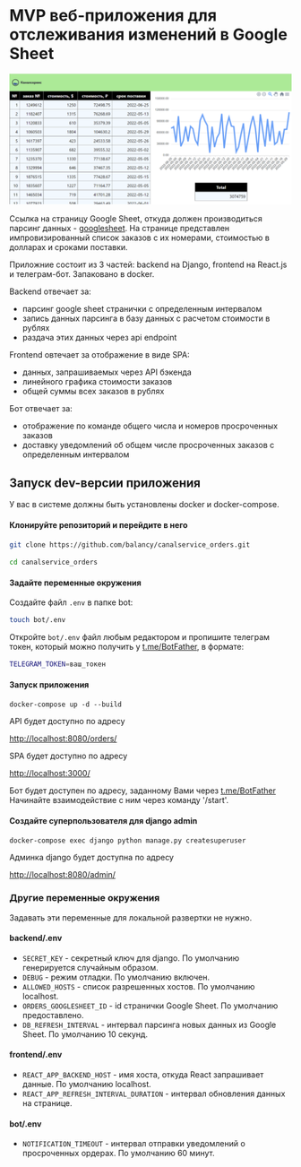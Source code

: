 # MVP веб-приложения для отслеживания изменений в Google Sheet

![Frontend](frontend.png)

Ссылка на страницу Google Sheet, откуда должен производиться парсинг данных - [googlesheet](https://bit.ly/3SAz6gY). На странице представлен импровизированный список заказов с их номерами, стоимостью в долларах и сроками поставки.

Приложние состоит из 3 частей: backend на Django, frontend на React.js и телеграм-бот. Запаковано в docker.

Backend отвечает за:
- парсинг google sheet странички с определенным интервалом
- запись данных парсинга в базу данных с расчетом стоимости в рублях
- раздача этих данных через api endpoint

Frontend овтечает за отображение в виде SPA:
- данных, запрашиваемых через API бэкенда
- линейного графика стоимости заказов
- общей суммы всех заказов в рублях

Бот отвечает за:
- отображение по команде общего числа и номеров просроченных заказов
- доставку уведомлений об общем числе просроченных заказов с определенным интервалом

## Запуск dev-версии приложения

У вас в системе должны быть установлены docker и docker-compose.

#### Клонируйте репозиторий и перейдите в него

```sh
git clone https://github.com/balancy/canalservice_orders.git
```

```sh
cd canalservice_orders
```

#### Задайте переменные окружения

Создайте файл `.env` в папке bot:

```sh
touch bot/.env
```

Откройте `bot/.env` файл любым редактором и пропишите телеграм токен, который можно получить у [t.me/BotFather](t.me/BotFather), в формате:

```sh
TELEGRAM_TOKEN=ваш_токен
```

#### Запуск приложения
```
docker-compose up -d --build
```

API будет доступно по адресу

[http://localhost:8080/orders/](http://localhost:8080/orders/)

SPA будет доступно по адресу

[http://localhost:3000/](http://localhost:3000/)

Бот будет доступен по адресу, заданному Вами через [t.me/BotFather](t.me/BotFather)
Начинайте взаимодействие с ним через команду '/start'.

#### Создайте суперпользователя для django admin

```
docker-compose exec django python manage.py createsuperuser
```

Админка django будет доступна по адресу

[http://localhost:8080/admin/](http://localhost:8080/admin/)

### Другие переменные окружения
Задавать эти переменные для локальной развертки не нужно.

#### backend/.env

- `SECRET_KEY` - секретный ключ для django. По умолчанию генерируется случайным образом.
- `DEBUG` - режим отладки. По умолчанию включен.
- `ALLOWED_HOSTS` - список разрешенных хостов. По умолчанию localhost.
- `ORDERS_GOOGLESHEET_ID` - id странички Google Sheet. По умолчанию предоставлено.
- `DB_REFRESH_INTERVAL` - интервал парсинга новых данных из Google Sheet. По умолчанию 10 секунд.

#### frontend/.env

- `REACT_APP_BACKEND_HOST` - имя хоста, откуда React запрашивает данные. По умолчанию localhost.
- `REACT_APP_REFRESH_INTERVAL_DURATION` - интервал обновления данных на странице.

#### bot/.env

- `NOTIFICATION_TIMEOUT` - интервал отправки уведомлений о просроченных ордерах. По умолчанию 60 минут.
